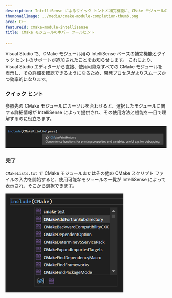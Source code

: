 ```yaml
---
description: IntelliSense によるクイック ヒントと補完機能に、CMake モジュールのサポートが追加されました。
thumbnailImage: ../media/cmake-module-completion-thumb.png
area: C++
featureId: cmake-module-intellisense
title: CMake モジュールのホバー ツールヒント

---
```



Visual Studio で、CMake モジュール用の IntelliSense ベースの補完機能とクイック ヒントのサポートが追加されたことをお知らせします。 これにより、Visual Studio エディターから直接、使用可能なすべての CMake モジュールを表示し、その詳細を確認できるようになるため、開発プロセスがよりスムーズかつ効率的になります。

### クイック ヒント

参照先の CMake モジュールにカーソルを合わせると、選択したモジュールに関する詳細情報が IntelliSense によって提供され、その使用方法と機能を一目で理解するのに役立ちます。

![クイック ヒントでの CMake の情報](../media/cmake-module-quick-info.png)

### 完了

`CMakeLists.txt` で CMake モジュールまたはその他の CMake スクリプト ファイルの入力を開始すると、使用可能なモジュールの一覧が IntelliSense によって表示され、そこから選択できます。

![CMake モジュールの補完機能](../media/cmake-module-completion.png)
